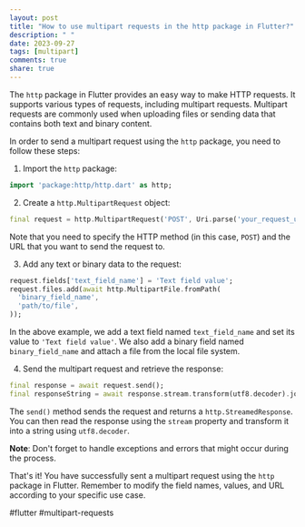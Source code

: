```yaml
---
layout: post
title: "How to use multipart requests in the http package in Flutter?"
description: " "
date: 2023-09-27
tags: [multipart]
comments: true
share: true
---
```


The `http` package in Flutter provides an easy way to make HTTP requests. It supports various types of requests, including multipart requests. Multipart requests are commonly used when uploading files or sending data that contains both text and binary content.

In order to send a multipart request using the `http` package, you need to follow these steps:

1. Import the `http` package:
```dart
import 'package:http/http.dart' as http;
```

2. Create a `http.MultipartRequest` object:
```dart
final request = http.MultipartRequest('POST', Uri.parse('your_request_url'));
```
Note that you need to specify the HTTP method (in this case, `POST`) and the URL that you want to send the request to.

3. Add any text or binary data to the request:
```dart
request.fields['text_field_name'] = 'Text field value';
request.files.add(await http.MultipartFile.fromPath(
  'binary_field_name',
  'path/to/file',
));
```
In the above example, we add a text field named `text_field_name` and set its value to `'Text field value'`. We also add a binary field named `binary_field_name` and attach a file from the local file system.

4. Send the multipart request and retrieve the response:
```dart
final response = await request.send();
final responseString = await response.stream.transform(utf8.decoder).join();
```
The `send()` method sends the request and returns a `http.StreamedResponse`. You can then read the response using the `stream` property and transform it into a string using `utf8.decoder`.

**Note**: Don't forget to handle exceptions and errors that might occur during the process.

That's it! You have successfully sent a multipart request using the `http` package in Flutter. Remember to modify the field names, values, and URL according to your specific use case.

#flutter #multipart-requests